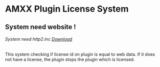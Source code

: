 # AMXX Plugin License System
## System need website !
###### System need http2.inc [Download](https://forums.alliedmods.net/showthread.php?t=223898)
This system checking if license id on plugin is equal to web data.
If it does not have a license, the plugin stops the plugin which is licensed.


